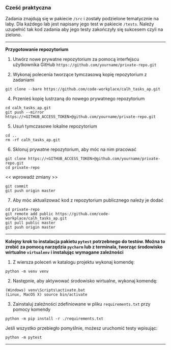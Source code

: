 ### Cześć praktyczna

Zadania znajdują się w pakiecie `/src` i zostały podzielone tematycznie na laby. Dla każdego lab jest napisany jego test w pakiecie `/tests`.
Należy uzupełnić tak kod zadania aby jego testy zakończyły się sukcesem czyli na zielono. 

---

**Przygotowanie repozytorium**

1. Utwórz nowe prywatne repozytorium za pomocą interfejscu użytkownika GitHub
``https://github.com/yourname/private-repo.git``

3. Wykonaj polecenia tworzące tymczasową kopię repozytorium z zadaniami

``git clone --bare https://github.com/code-workplace/calh_tasks_ap.git``

4. Przenieś kopię lustrzaną do nowego prywatnego repozytorium

```
cd calh_tasks_ap.git
git push --mirror https://<GITHUB_ACCESS_TOKEN>@github.com/yourname/private-repo.git
```

5. Usuń tymczasowe lokalne repozytorium
```
cd ..
rm -rf calh_tasks_ap.git
```

6. Sklonuj prywatne repozytorium, aby móc na nim pracować
```
git clone https://<GITHUB_ACCESS_TOKEN>@github.com/yourname/private-repo.git
cd private-repo
```
   << wprowadź zmiany >>
```
git commit
git push origin master
```

7. Aby móc aktualizować kod z repozytorium publicznego należy je dodać
```
cd private-repo
git remote add public https://github.com/code-workplace/calh_tasks_ap.git
git pull public master
git push origin master
```

---

**Kolejny krok to instalacja pakietu ```pytest``` potrzebnego do testów. Można to zrobić za pomocą narzędzia
```pycharm``` lub z terminala, tworząc środowisko wirtualne ```virtualenv```  i instalując wymagane zależności**

1. Z wiersza poleceń w katalogu projektu wykonaj komendę:

```python -m venv venv```

2. Następnie, aby aktywować środowisko wirtualne, wykonaj komendę:
```
(Windows) venv\Scripts\activate.bat
(Linux, MacOS X) source bin/activate
```

3. Zainstaluj zależności zdefiniowane w pliku `requirements.txt` przy pomocy komendy

``python -m pip install -r ./requirements.txt``


Jeśli wszystko przebiegło pomyślnie, możesz uruchomić testy wpisując:

```python -m pytest```


---




